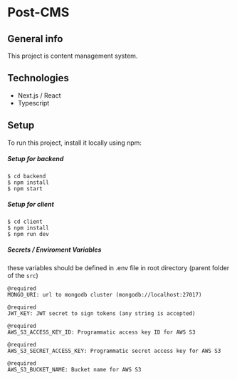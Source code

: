 # Post-CMS

## General info

This project is content management system.

## Technologies

- Next.js / React
- Typescript

## Setup

To run this project, install it locally using npm:

##### Setup for backend

```SH
$ cd backend
$ npm install
$ npm start
```

##### Setup for client

```SH
$ cd client
$ npm install
$ npm run dev
```

##### Secrets / Enviroment Variables

these variables should be defined in .env file in root directory (parent folder of the `src`)

```
@required
MONGO_URI: url to mongodb cluster (mongodb://localhost:27017)

@required
JWT_KEY: JWT secret to sign tokens (any string is accepted)

@required
AWS_S3_ACCESS_KEY_ID: Programmatic access key ID for AWS S3

@required
AWS_S3_SECRET_ACCESS_KEY: Programmatic secret access key for AWS S3

@required
AWS_S3_BUCKET_NAME: Bucket name for AWS S3
```
